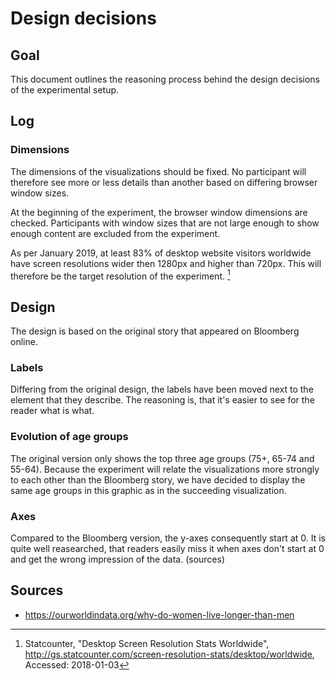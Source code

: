 # Design decisions

## Goal

This document outlines the reasoning process behind the design decisions of the experimental setup.

## Log

### Dimensions

The dimensions of the visualizations should be fixed. No participant will therefore see more or less details than another based on differing browser window sizes.

At the beginning of the experiment, the browser window dimensions are checked. Participants with window sizes that are not large enough to show enough content are excluded from the experiment.

As per January 2019, at least 83% of desktop website visitors worldwide have screen resolutions wider then 1280px and higher than 720px. This will therefore be the target resolution of the experiment. [^Statcounter]


[^Statcounter]: Statcounter, "Desktop Screen Resolution Stats Worldwide", http://gs.statcounter.com/screen-resolution-stats/desktop/worldwide, Accessed: 2018-01-03

## Design

The design is based on the original story that appeared on Bloomberg online.


### Labels

Differing from the original design, the labels have been moved next to the element that they describe. The reasoning is, that it's easier to see for the reader what is what.

### Evolution of age groups

The original version only shows the top three age groups (75+, 65-74 and 55-64). Because the experiment will relate the visualizations more strongly to each other than the Bloomberg story, we have decided to display the same age groups in this graphic as in the succeeding visualization.

### Axes

Compared to the Bloomberg version, the y-axes consequently start at 0. It is quite well reasearched, that readers easily miss it when axes don't start at 0 and get the wrong impression of the data. (sources)



## Sources

[^Bloomberg]: Matthew C. Klein, "How Americans Die", Bloomberg Visual Data, 2014-04-17 "
[^CDCP]: Centers for Disease Control and Prevention, National Center for Health Statistics. Compressed Mortality File 1968-1978. CDC WONDER Online Database, compiled from Compressed Mortality File CMF 1968-1988, Series 20, No. 2A, 2000. Accessed at http://wonder.cdc.gov/cmf-icd8.html on Jan 7, 2019 8:28:10 AM
* https://ourworldindata.org/why-do-women-live-longer-than-men
